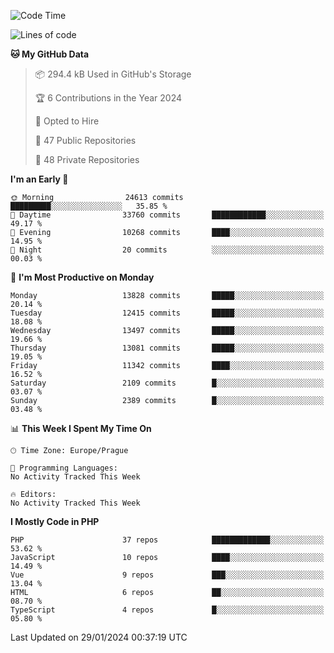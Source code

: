 <!--START_SECTION:waka-->
![Code Time](http://img.shields.io/badge/Code%20Time-1%2C583%20hrs%2058%20mins-blue)

![Lines of code](https://img.shields.io/badge/From%20Hello%20World%20I%27ve%20Written-21.6%20million%20lines%20of%20code-blue)

**🐱 My GitHub Data** 

> 📦 294.4 kB Used in GitHub's Storage 
 > 
> 🏆 6 Contributions in the Year 2024
 > 
> 💼 Opted to Hire
 > 
> 📜 47 Public Repositories 
 > 
> 🔑 48 Private Repositories 
 > 
**I'm an Early 🐤** 

```text
🌞 Morning                24613 commits       █████████░░░░░░░░░░░░░░░░   35.85 % 
🌆 Daytime                33760 commits       ████████████░░░░░░░░░░░░░   49.17 % 
🌃 Evening                10268 commits       ████░░░░░░░░░░░░░░░░░░░░░   14.95 % 
🌙 Night                  20 commits          ░░░░░░░░░░░░░░░░░░░░░░░░░   00.03 % 
```
📅 **I'm Most Productive on Monday** 

```text
Monday                   13828 commits       █████░░░░░░░░░░░░░░░░░░░░   20.14 % 
Tuesday                  12415 commits       █████░░░░░░░░░░░░░░░░░░░░   18.08 % 
Wednesday                13497 commits       █████░░░░░░░░░░░░░░░░░░░░   19.66 % 
Thursday                 13081 commits       █████░░░░░░░░░░░░░░░░░░░░   19.05 % 
Friday                   11342 commits       ████░░░░░░░░░░░░░░░░░░░░░   16.52 % 
Saturday                 2109 commits        █░░░░░░░░░░░░░░░░░░░░░░░░   03.07 % 
Sunday                   2389 commits        █░░░░░░░░░░░░░░░░░░░░░░░░   03.48 % 
```


📊 **This Week I Spent My Time On** 

```text
🕑︎ Time Zone: Europe/Prague

💬 Programming Languages: 
No Activity Tracked This Week

🔥 Editors: 
No Activity Tracked This Week
```

**I Mostly Code in PHP** 

```text
PHP                      37 repos            █████████████░░░░░░░░░░░░   53.62 % 
JavaScript               10 repos            ████░░░░░░░░░░░░░░░░░░░░░   14.49 % 
Vue                      9 repos             ███░░░░░░░░░░░░░░░░░░░░░░   13.04 % 
HTML                     6 repos             ██░░░░░░░░░░░░░░░░░░░░░░░   08.70 % 
TypeScript               4 repos             █░░░░░░░░░░░░░░░░░░░░░░░░   05.80 % 
```




 Last Updated on 29/01/2024 00:37:19 UTC
<!--END_SECTION:waka-->
<!--
**AlexKratky/AlexKratky** is a ✨ _special_ ✨ repository because its `README.md` (this file) appears on your GitHub profile.

Here are some ideas to get you started:

- 🔭 I’m currently working on ...
- 🌱 I’m currently learning ...
- 👯 I’m looking to collaborate on ...
- 🤔 I’m looking for help with ...
- 💬 Ask me about ...
- 📫 How to reach me: ...
- 😄 Pronouns: ...
- ⚡ Fun fact: ...
-->
